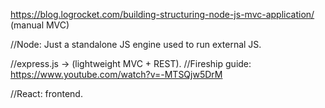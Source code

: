 https://blog.logrocket.com/building-structuring-node-js-mvc-application/ (manual MVC)

//Node: Just a standalone JS engine used to run external JS.

//express.js -> (lightweight MVC + REST).
    //Fireship guide: https://www.youtube.com/watch?v=-MTSQjw5DrM

//React: frontend.

